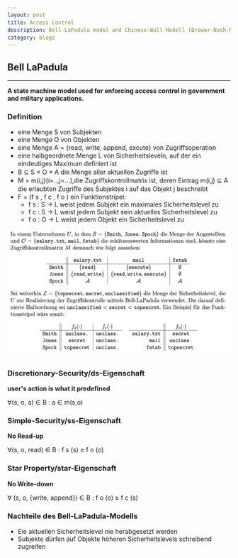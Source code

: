 ```yaml
---
layout: post
title: Access Control
description: Bell-LaPadula model and Chinese-Wall-Modell (Brewer-Nash-Modell)
category: blogs
---
```


## Bell LaPadula 
------------------
**A state machine model used for enforcing access control in government and military applications.**

### Definition
+ eine Menge S von Subjekten
+ eine Menge O von Objekten
+ eine Menge A = {read, write, append, excute} von Zugriﬀsoperation
+ eine halbgeordnete Menge L von Sicherheitsleveln, auf der ein eindeutiges Maximum deﬁniert ist
+ B ⊆ S × O × A die Menge aller aktuellen Zugriﬀe ist
+ M = m(i,j)(i=..,j=...),die Zugriﬀskontrollmatrix ist, deren Eintrag m(i,j) ⊆ A die erlaubten Zugriﬀe des Subjektes i auf das Objekt j beschreibt
+ F = (f s , f c , f o ) ein Funktionstripel:
  * f s : S → L weist jedem Subjekt ein maximales Sicherheitslevel zu
  * f c : S → L weist jedem Subjekt sein aktuelles Sicherheitslevel zu
  * f o : O → L weist jedem Objekt ein Sicherheitslevel zu

![alter text](/resources/postImage/AccessControl/Xnip2019-07-30_17-20-32.jpg)

### Discretionary-Security/ds-Eigenschaft
**user's action is what it predefined**

∀(s, o, a) ∈ B : a ∈ m(s,o) 

### Simple-Security/ss-Eigenschaft
**No Read-up**

∀(s, o, read) ∈ B : f s (s) ≥ f o (o)

### Star Property/star-Eigenschaft
**No Write-down**

∀ (s, o, {write, append}) ∈ B : f o (o) ≥ f c (s)

### Nachteile des Bell-LaPadula-Modells
* Eie aktuellen Sicherheitslevel nie herabgesetzt werden
* Subjekte dürfen auf Objekte höheren Sicherheitslevels schreibend zugreifen 

[Yange]:    http://camscofie.github.io  "Yange"
